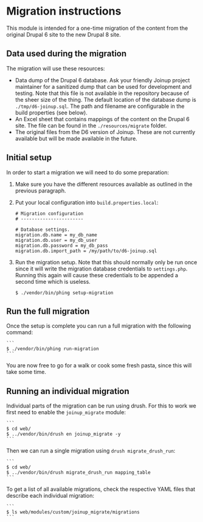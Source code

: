 # Migration instructions

This module is intended for a one-time migration of the content from the
original Drupal 6 site to the new Drupal 8 site.

## Data used during the migration

The migration will use these resources:
* Data dump of the Drupal 6 database. Ask your friendly Joinup project
  maintainer for a sanitized dump that can be used for development and testing.
  Note that this file is not available in the repository because of the sheer
  size of the thing.
  The default location of the database dump is `./tmp/d6-joinup.sql`. The path
  and filename are configurable in the build properties (see below).
* An Excel sheet that contains mappings of the content on the Drupal 6 site.
  The file can be found in the `./resources/migrate` folder.
* The original files from the D6 version of Joinup. These are not currently
  available but will be made available in the future.

## Initial setup

In order to start a migration we will need to do some preparation:

1. Make sure you have the different resources available as outlined in the
   previous paragraph.
2. Put your local configuration into `build.properties.local`:

    ```
    # Migration configuration
    # -----------------------

    # Database settings.
    migration.db.name = my_db_name
    migration.db.user = my_db_user
    migration.db.password = my_db_pass
    migration.db.import_path = /my/path/to/d6-joinup.sql
    ```

3. Run the migration setup. Note that this should normally only be run once
   since it will write the migration database credentials to `settings.php`.
   Running this again will cause these credentials to be appended a second
   time which is useless.

    ```
    $ ./vendor/bin/phing setup-migration
    ```

## Run the full migration

Once the setup is complete you can run a full migration with the following
command:

    ```
    $ ./vendor/bin/phing run-migration
    ```

You are now free to go for a walk or cook some fresh pasta, since this will
take some time.

## Running an individual migration

Individual parts of the migration can be run using drush. For this to work we
first need to enable the `joinup_migrate` module:

    ```
    $ cd web/
    $ ../vendor/bin/drush en joinup_migrate -y
    ```

Then we can run a single migration using `drush migrate_drush_run`:

    ```
    $ cd web/
    $ ../vendor/bin/drush migrate_drush_run mapping_table
    ```

To get a list of all available migrations, check the respective YAML files that
describe each individual migration:

    ```
    $ ls web/modules/custom/joinup_migrate/migrations
    ```
